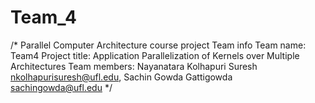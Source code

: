 # Team_4
/*
Parallel Computer Architecture course project
Team info
Team name: Team4
Project title:  Application Parallelization of Kernels over Multiple Architectures
Team members: Nayanatara Kolhapuri Suresh <nkolhapurisuresh@ufl.edu>, Sachin Gowda Gattigowda <sachingowda@ufl.edu>
*/
